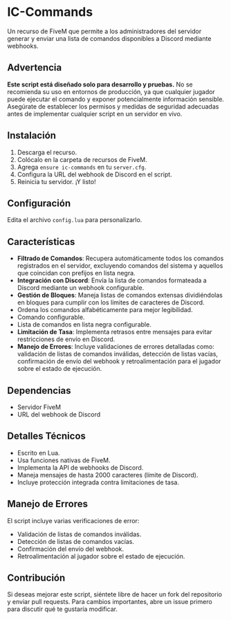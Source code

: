# IC-Commands
Un recurso de FiveM que permite a los administradores del servidor generar y enviar una lista de comandos disponibles a Discord mediante webhooks.

## Advertencia
**Este script está diseñado solo para desarrollo y pruebas.** No se recomienda su uso en entornos de producción, ya que cualquier jugador puede ejecutar el comando y exponer potencialmente información sensible. Asegúrate de establecer los permisos y medidas de seguridad adecuadas antes de implementar cualquier script en un servidor en vivo.

## Instalación
1. Descarga el recurso.
2. Colócalo en la carpeta de recursos de FiveM.
3. Agrega `ensure ic-commands` en tu `server.cfg`.
4. Configura la URL del webhook de Discord en el script.
5. Reinicia tu servidor. ¡Y listo!

## Configuración
Edita el archivo `config.lua` para personalizarlo.

## Características
- **Filtrado de Comandos**: Recupera automáticamente todos los comandos registrados en el servidor, excluyendo comandos del sistema y aquellos que coincidan con prefijos en lista negra.
- **Integración con Discord**: Envía la lista de comandos formateada a Discord mediante un webhook configurable.
- **Gestión de Bloques**: Maneja listas de comandos extensas dividiéndolas en bloques para cumplir con los límites de caracteres de Discord.
- Ordena los comandos alfabéticamente para mejor legibilidad.
- Comando configurable.
- Lista de comandos en lista negra configurable.
- **Limitación de Tasa**: Implementa retrasos entre mensajes para evitar restricciones de envío en Discord.
- **Manejo de Errores**: Incluye validaciones de errores detalladas como: validación de listas de comandos inválidas, detección de listas vacías, confirmación de envío del webhook y retroalimentación para el jugador sobre el estado de ejecución.

## Dependencias
- Servidor FiveM
- URL del webhook de Discord

## Detalles Técnicos
- Escrito en Lua.
- Usa funciones nativas de FiveM.
- Implementa la API de webhooks de Discord.
- Maneja mensajes de hasta 2000 caracteres (límite de Discord).
- Incluye protección integrada contra limitaciones de tasa.

## Manejo de Errores
El script incluye varias verificaciones de error:
- Validación de listas de comandos inválidas.
- Detección de listas de comandos vacías.
- Confirmación del envío del webhook.
- Retroalimentación al jugador sobre el estado de ejecución.

## Contribución
Si deseas mejorar este script, siéntete libre de hacer un fork del repositorio y enviar pull requests. Para cambios importantes, abre un issue primero para discutir qué te gustaría modificar.
